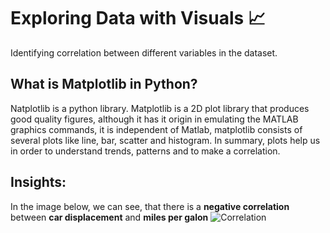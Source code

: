 # Exploring Data with Visuals 📈
Identifying correlation between different variables in the dataset.

## What is Matplotlib in Python?
Natplotlib is a python library. Matplotlib is a 2D plot library that produces good quality figures, although it has it origin in emulating the MATLAB graphics commands, it is independent of Matlab, matplotlib consists of several plots like line, bar, scatter and histogram. In summary, plots help us in order to understand trends, patterns and to make a correlation.

## Insights:
In the image below, we can see, that there is a **negative correlation** between **car displacement** and **miles per galon**
![Correlation](https://github.com/davidtc8/Fuel_Economy_Data_Analysis/blob/master/Exploring%20with%20visuals/correlation_between_disp_and_mpg.JPG?raw=true)
